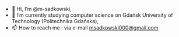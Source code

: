 - 👋 Hi, I’m @m-sadkowski,
- 🌱 I’m currently studying computer science on Gdańsk University of Technology (Politechnika Gdańska),
- 📫 How to reach me : via e-mail msadkowski000@gmail.com
